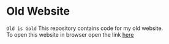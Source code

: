 # Old Website
``` Old is Gold ```
This repository contains code for my old website.  
To open this website in browser open the link [here](http://urmilparikh.me/Old-Website/)
